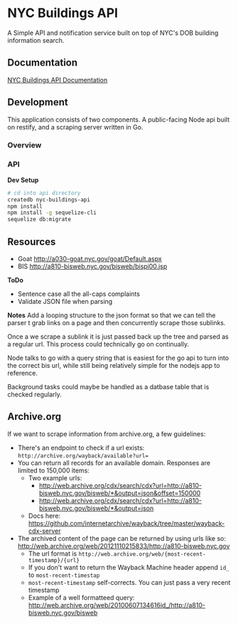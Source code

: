 # NYC Buildings API
A Simple API and notification service built on top of NYC's DOB building information search.

## Documentation
[NYC Buildings API Documentation](http://gethaven.github.io/nyc-buildings-api-docs)

## Development

This application consists of two components. A public-facing Node api built on restify, and a scraping server written in Go.

### Overview

### API

**Dev Setup**
``` bash
# cd into api directory
createdb nyc-buildings-api
npm install
npm install -g sequelize-cli
sequelize db:migrate
```

## Resources

 - Goat http://a030-goat.nyc.gov/goat/Default.aspx
 - BIS http://a810-bisweb.nyc.gov/bisweb/bispi00.jsp

**ToDo**
 - Sentence case all the all-caps complaints
 - Validate JSON file when parsing

**Notes**
Add a looping structure to the json format so that we can tell the parser t grab links on a page and then concurrently scrape those sublinks. 

Once a we scrape a sublink it is just passed back up the tree and parsed as a regular url. This process could technically go on continually. 

Node talks to go with a query string that is easiest for the go api to turn into the correct bis url, while still being relatively simple for the nodejs app to reference. 

Background tasks could maybe be handled as a datbase table that is checked regularly. 



## Archive.org

If we want to scrape information from archive.org, a few guidelines:
 - There's an endpoint to check if a url exists: `http://archive.org/wayback/available?url=`
 - You can return all records for an available domain. Responses are limited to 150,000 items:
	 + Two example urls:
		 + http://web.archive.org/cdx/search/cdx?url=http://a810-bisweb.nyc.gov/bisweb/*&output=json&offset=150000
		 + http://web.archive.org/cdx/search/cdx?url=http://a810-bisweb.nyc.gov/bisweb/*&output=json
	 + Docs here: https://github.com/internetarchive/wayback/tree/master/wayback-cdx-server
 - The archived content of the page can be returned by using urls like so: http://web.archive.org/web/20121110215833/http://a810-bisweb.nyc.gov
	 - The url format is `http://web.archive.org/web/{most-recent-timestamp}/{url}`
	 - If you don't want to return the Wayback Machine header append `id_` to `most-recent-timestap`
	 - `most-recent-timestamp` self-corrects. You can just pass a very recent timestamp
	 - Example of a well formatteed query: http://web.archive.org/web/20100607134616id_/http://a810-bisweb.nyc.gov/bisweb